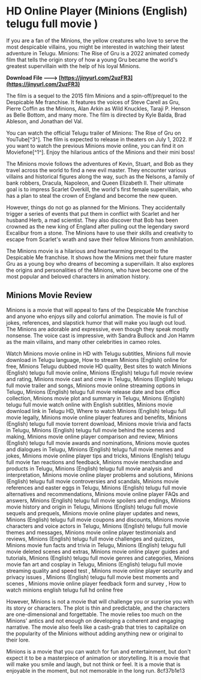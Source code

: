 # HD Online Player (Minions (English) telugu full movie )
 
If you are a fan of the Minions, the yellow creatures who love to serve the most despicable villains, you might be interested in watching their latest adventure in Telugu. Minions: The Rise of Gru is a 2022 animated comedy film that tells the origin story of how a young Gru became the world's greatest supervillain with the help of his loyal Minions.
 
**Download File ---> [https://jinyurl.com/2uzFR3](https://jinyurl.com/2uzFR3)**


 
The film is a sequel to the 2015 film Minions and a spin-off/prequel to the Despicable Me franchise. It features the voices of Steve Carell as Gru, Pierre Coffin as the Minions, Alan Arkin as Wild Knuckles, Taraji P. Henson as Belle Bottom, and many more. The film is directed by Kyle Balda, Brad Ableson, and Jonathan del Val.
 
You can watch the official Telugu trailer of Minions: The Rise of Gru on YouTube[^3^]. The film is expected to release in theaters on July 1, 2022. If you want to watch the previous Minions movie online, you can find it on Moviefone[^1^]. Enjoy the hilarious antics of the Minions and their mini boss!

The Minions movie follows the adventures of Kevin, Stuart, and Bob as they travel across the world to find a new evil master. They encounter various villains and historical figures along the way, such as the Nelsons, a family of bank robbers, Dracula, Napoleon, and Queen Elizabeth II. Their ultimate goal is to impress Scarlet Overkill, the world's first female supervillain, who has a plan to steal the crown of England and become the new queen.
 
However, things do not go as planned for the Minions. They accidentally trigger a series of events that put them in conflict with Scarlet and her husband Herb, a mad scientist. They also discover that Bob has been crowned as the new king of England after pulling out the legendary sword Excalibur from a stone. The Minions have to use their skills and creativity to escape from Scarlet's wrath and save their fellow Minions from annihilation.
 
The Minions movie is a hilarious and heartwarming prequel to the Despicable Me franchise. It shows how the Minions met their future master Gru as a young boy who dreams of becoming a supervillain. It also explores the origins and personalities of the Minions, who have become one of the most popular and beloved characters in animation history.

## Minions Movie Review
 
Minions is a movie that will appeal to fans of the Despicable Me franchise and anyone who enjoys silly and colorful animation. The movie is full of jokes, references, and slapstick humor that will make you laugh out loud. The Minions are adorable and expressive, even though they speak mostly nonsense. The voice cast is impressive, with Sandra Bullock and Jon Hamm as the main villains, and many other celebrities in cameo roles.
 
Watch Minions movie online in HD with Telugu subtitles,  Minions full movie download in Telugu language,  How to stream Minions (English) online for free,  Minions Telugu dubbed movie HD quality,  Best sites to watch Minions (English) telugu full movie online,  Minions (English) telugu full movie review and rating,  Minions movie cast and crew in Telugu,  Minions (English) telugu full movie trailer and songs,  Minions movie online streaming options in Telugu,  Minions (English) telugu full movie release date and box office collection,  Minions movie plot and summary in Telugu,  Minions (English) telugu full movie watch online with English subtitles,  Minions movie download link in Telugu HD,  Where to watch Minions (English) telugu full movie legally,  Minions movie online player features and benefits,  Minions (English) telugu full movie torrent download,  Minions movie trivia and facts in Telugu,  Minions (English) telugu full movie behind the scenes and making,  Minions movie online player comparison and review,  Minions (English) telugu full movie awards and nominations,  Minions movie quotes and dialogues in Telugu,  Minions (English) telugu full movie memes and jokes,  Minions movie online player tips and tricks,  Minions (English) telugu full movie fan reactions and feedback,  Minions movie merchandise and products in Telugu,  Minions (English) telugu full movie analysis and interpretation,  Minions movie online player problems and solutions,  Minions (English) telugu full movie controversies and scandals,  Minions movie references and easter eggs in Telugu,  Minions (English) telugu full movie alternatives and recommendations,  Minions movie online player FAQs and answers,  Minions (English) telugu full movie spoilers and endings,  Minions movie history and origin in Telugu,  Minions (English) telugu full movie sequels and prequels,  Minions movie online player updates and news,  Minions (English) telugu full movie coupons and discounts,  Minions movie characters and voice actors in Telugu,  Minions (English) telugu full movie themes and messages,  Minions movie online player testimonials and reviews,  Minions (English) telugu full movie challenges and quizzes,  Minions movie fun facts and trivia in Telugu,  Minions (English) telugu full movie deleted scenes and extras,  Minions movie online player guides and tutorials,  Minions (English) telugu full movie genres and categories,  Minions movie fan art and cosplay in Telugu,  Minions (English) telugu full movie streaming quality and speed test ,  Minions movie online player security and privacy issues ,  Minions (English) telugu full movie best moments and scenes ,  Minions movie online player feedback form and survey ,  How to watch minions english telugu full hd online free
 
However, Minions is not a movie that will challenge you or surprise you with its story or characters. The plot is thin and predictable, and the characters are one-dimensional and forgettable. The movie relies too much on the Minions' antics and not enough on developing a coherent and engaging narrative. The movie also feels like a cash-grab that tries to capitalize on the popularity of the Minions without adding anything new or original to their lore.
 
Minions is a movie that you can watch for fun and entertainment, but don't expect it to be a masterpiece of animation or storytelling. It is a movie that will make you smile and laugh, but not think or feel. It is a movie that is enjoyable in the moment, but not memorable in the long run.
 8cf37b1e13
 
